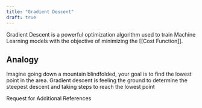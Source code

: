 ```yaml
---
title: "Gradient Descent"
draft: true
---
```


Gradient Descent is a powerful optimization algorithm used to train Machine Learning models with the objective of minimizing the [[Cost Function]].

## Analogy

Imagine going down a mountain blindfolded, your goal is to find the lowest point in the area. Gradient descent is feeling the ground to determine the steepest descent and taking steps to reach the lowest point


Request for Additional References